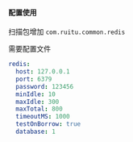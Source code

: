 #### 配置使用

扫描包增加 ```com.ruitu.common.redis```

需要配置文件
```yml
redis:
  host: 127.0.0.1
  port: 6379
  password: 123456
  minIdle: 10
  maxIdle: 300
  maxTotal: 800
  timeoutMS: 1000
  testOnBorrow: true
  database: 1
```